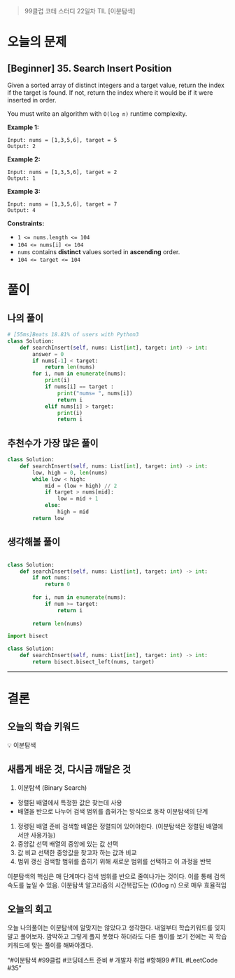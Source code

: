 > 99클럽 코테 스터디 22일차 TIL [이분탐색]
> 

# 오늘의 문제

## [Beginner] 35. Search Insert Position

Given a sorted array of distinct integers and a target value, return the index if the target is found. If not, return the index where it would be if it were inserted in order.

You must write an algorithm with `O(log n)` runtime complexity.

**Example 1:**

```
Input: nums = [1,3,5,6], target = 5
Output: 2

```

**Example 2:**

```
Input: nums = [1,3,5,6], target = 2
Output: 1

```

**Example 3:**

```
Input: nums = [1,3,5,6], target = 7
Output: 4

```

**Constraints:**

- `1 <= nums.length <= 104`
- `104 <= nums[i] <= 104`
- `nums` contains **distinct** values sorted in **ascending** order.
- `104 <= target <= 104`

# 풀이

## 나의 풀이

```python
# [55ms]Beats 18.81% of users with Python3
class Solution:
    def searchInsert(self, nums: List[int], target: int) -> int:
        answer = 0
        if nums[-1] < target:
            return len(nums)
        for i, num in enumerate(nums):
            print(i)
            if nums[i] == target :
                print("nums= ", nums[i])
                return i
            elif nums[i] > target:
                print(i)
                return i
```

## 추천수가 가장 많은 풀이

```python
class Solution:
    def searchInsert(self, nums: List[int], target: int) -> int:
        low, high = 0, len(nums)
        while low < high:
            mid = (low + high) // 2
            if target > nums[mid]:
                low = mid + 1
            else:
                high = mid
        return low
```

## 생각해볼 풀이

```python

class Solution:
    def searchInsert(self, nums: List[int], target: int) -> int:
        if not nums:
            return 0
        
        for i, num in enumerate(nums):
            if num >= target:
                return i
        
        return len(nums)
```

```python
import bisect

class Solution:
    def searchInsert(self, nums: List[int], target: int) -> int:
        return bisect.bisect_left(nums, target)
```

---

# 결론

## 오늘의 학습 키워드

<aside>
💡 이분탐색

</aside>

## 새롭게 배운 것, 다시금 깨달은 것

1. 이분탐색 (Binary Search)
- 정렬된 배열에서 특정한 값은 찾는데 사용
- 배열을 반으로 나누어 검색 범위를 좁혀가는 방식으로 동작
이분탐색의 단계
1. 정령된 배열 준비
    검색할 배열은 정렬되어 있어야한다. (이분탐색은 정렬된 배열에서만 사용가능)
2. 중앙값 선택
    배열의 중앙에 있는 값 선택
3. 값 비교
    선택한 중앙값을 찾고자 하는 값과 비교
4. 범위 갱신
    검색할 범위를 좁히기 위해 새로운 범위를 선택하고 이 과정을 반복

이분탐색의 핵심은 매 단계마다 검색 범위를 반으로 줄여나가는 것이다. 이를 통해 검색 속도를 높일 수 있음.
이분탐색 알고리즘의 시간복잡도는 (O(log n) 으로 매우 효율적임

## 오늘의 회고

오늘 나의풀이는 이분탐색에 알맞지는 않았다고 생각한다.
내일부터 학습키워드를 잊지 말고 풀어보자. 깜박하고 그렇게 풀지 못했다 하더라도 다른 풀이를 보기 전에는 꼭 학습 키워드에 맞는 풀이를 해봐야겠다.

“#이분탐색 #99클럽 #코딩테스트 준비 # 개발자 취업 #항해99 #TIL #LeetCode #35”